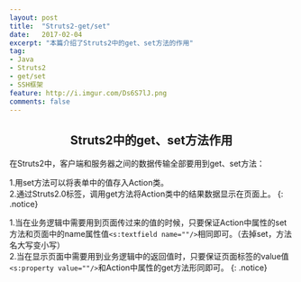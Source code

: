 ```yaml
---
layout: post
title:  "Struts2-get/set"
date:   2017-02-04
excerpt: "本篇介绍了Struts2中的get、set方法的作用"
tag:
- Java 
- Struts2
- get/set
- SSH框架
feature: http://i.imgur.com/Ds6S7lJ.png
comments: false
---   
```


## <center>Struts2中的get、set方法作用</center>

在Struts2中，客户端和服务器之间的数据传输全部要用到get、set方法：    

1.用set方法可以将表单中的值存入Action类。    
2.通过Struts2.0标签，调用get方法将Action类中的结果数据显示在页面上。
{: .notice}  

1.当在业务逻辑中需要用到页面传过来的值的时候，只要保证Action中属性的set方法和页面中的name属性值`<s:textfield name=""/>`相同即可。（去掉set，方法名大写变小写）  
2.当在显示页面中需要用到业务逻辑中的返回值时，只要保证页面标签的value值`<s:property value=""/>`和Action中属性的get方法形同即可。
{: .notice} 